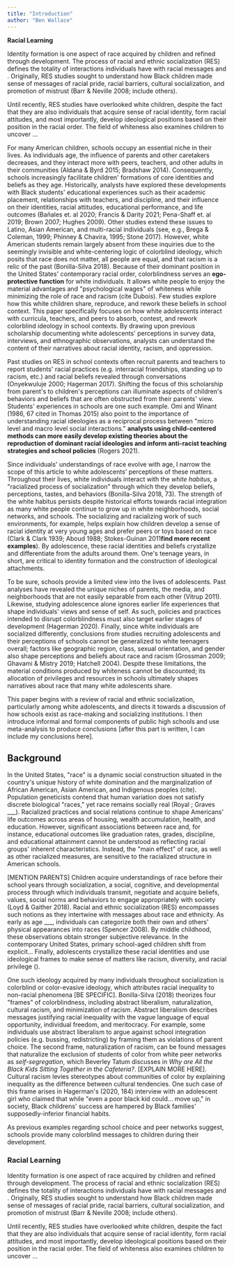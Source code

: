 ```yaml
---
title: "Introduction"
author: "Ben Wallace"
---
```


**Racial Learning**

Identity formation is one aspect of race acquired by children and refined through development. The process of racial and ethnic socialization (RES) defines the totality of interactions individuals have with racial messages and . Originally, RES studies sought to understand how Black children made sense of messages of racial pride, racial barriers, cultural socialization, and promotion of mistrust (Barr & Neville 2008; include others).

Until recently, RES studies have overlooked white children, despite the fact that they are also individuals that acquire sense of racial identity, form racial attitudes, and most importantly, develop ideological positions based on their position in the racial order. The field of whiteness also examines children to uncover ...



For many American children, schools occupy an essential niche in their lives. As individuals age, the influence of parents and other caretakers decreases, and they interact more with peers, teachers, and other adults in their communities (Aldana & Byrd 2015; Bradshaw 2014). Consequently, schools increasingly facilitate children' formations of core identities and beliefs as they age. Historically, analysts have explored these developments with Black students' educational experiences such as their academic placement, relationships with teachers, and discipline, and their influence on their identities, racial attitudes, educational performance, and life outcomes (Bañales et. al 2020; Francis & Darity 2021; Pena-Shaff et. al 2019; Brown 2007; Hughes 2009). Other studies extend these issues to Latino, Asian American, and multi-racial individuals (see, e.g., Brega & Coleman, 1999; Phinney & Chavira, 1995; Stone 2017). However, white American students remain largely absent from these inquiries due to the seemingly invisible and white-centering logic of colorblind ideology, which posits that race does not matter, all people are equal, and that racism is a relic of the past (Bonilla-Silva 2018). Because of their dominant position in the United States' contemporary racial order, colorblindness serves an **ego-protective function** for white individuals. It allows white people to enjoy the material advantages and "psychological wages" of whiteness while minimizing the role of race and racism (cite Dubois). Few studies explore how this white children share, reproduce, and rework these beliefs in school context. This paper specifically focuses on how white adolescents interact with curricula, teachers, and peers to absorb, contest, and rework colorblind ideology in school contexts. By drawing upon previous scholarship documenting white adolescents' perceptions in survey data, interviews, and ethnographic observations, analysts can understand the content of their narratives about racial identity, racism, and oppression.

Past studies on RES in school contexts often recruit parents and teachers to report students' racial practices (e.g. interracial friendships, standing up to racism, etc.) and racial beliefs revealed through conversations (Onyekwuluje 2000; Hagerman 2017). Shifting the focus of this scholarship from parent's to children's perceptions can illuminate aspects of children's behaviors and beliefs that are often obstructed from their parents' view. Students' experiences in schools are one such example. Omi and Winant (1986, 67 cited in Thomas 2015) also point to the importance of understanding racial ideologies as a reciprocal process between "micro level and macro level social interactions." **analysts using child-centered methods can more easily develop existing theories about the reproduction of dominant racial ideologies and inform anti-racist teaching strategies and school policies** (Rogers 2021).

Since individuals' understandings of race evolve with age, I narrow the scope of this article to white adolescents' perceptions of these matters. Throughout their lives, white individuals interact with the *white habitus*, a "racialized process of socialization" through which they develop beliefs, perceptions, tastes, and behaviors (Bonilla-Silva 2018, 73). The strength of the white habitus persists despite historical efforts towards racial integration as many white people continue to grow up in white neighborhoods, social networks, and schools. The socializing and racializing work of such environments, for example, helps explain how children develop a sense of racial identity at very young ages and prefer peers or toys based on race (Clark & Clark 1939; Aboud 1988; Stokes-Guinan 2011**find more recent examples**). By adolescence, these racial identities and beliefs crystallize and differentiate from the adults around them. One's teenage years, in short, are critical to identity formation and the construction of ideological attachments. 

To be sure, schools provide a limited view into the lives of adolescents. Past analyses have revealed the unique niches of parents, the media, and neighborhoods that are not easily separable from each other (Vitrup 2011). Likewise, studying adolescence alone ignores earlier life experiences that shape individuals' views and sense of self. As such, policies and practices intended to disrupt colorblindness must also target earlier stages of development (Hagerman 2020). Finally, since white individuals are socialized differently, conclusions from studies recruiting adolescents and their perceptions of schools cannot be generalized to white teenagers overall; factors like geographic region, class, sexual orientation, and gender also shape perceptions and beliefs about race and racism (Grossman 2009; Ghavami & Mistry 2019; Hatchell 2004). Despite these limitations, the material conditions produced by whiteness cannot be discounted; its allocation of privileges and resources in schools ultimately shapes narratives about race that many white adolescents share.

This paper begins with a review of racial and ethnic socialization, particularly among white adolescents, and directs it towards a discussion of how schools exist as race-making and socializing institutions. I then introduce informal and formal components of public high schools and use meta-analysis to produce conclusions [after this part is written, I can include my conclusions here].

## Background

In the United States, "race" is a dynamic social construction situated in the country's unique history of white domination and the marginalization of African American, Asian American, and Indigenous peoples (cite). Population geneticists contend that human variation does not satisfy discrete biological "races," yet race remains socially real (Royal ; Graves ___). Racialized practices and social relations continue to shape Americans' life outcomes across areas of housing, wealth accumulation, health, and education. However, significant associations between race and, for instance, educational outcomes like graduation rates, grades, discipline, and educational attainment cannot be understood as reflecting racial groups' inherent characteristics. Instead, the "main effect" of race, as well as other racialized measures, are sensitive to the racialized structure in American schools. 

[MENTION PARENTS] Children acquire understandings of race before their school years through socialization, a social, cognitive, and developmental process through which individuals transmit, negotiate and acquire beliefs, values, social norms and behaviors to engage appropriately with society (Loyd & Gaither 2018). Racial and ethnic socialization (RES) encompasses such notions as they intertwine with messages about race and ethnicity. As early as age ___, individuals can categorize both their own and others' physical appearances into races (Spencer 2008). By middle childhood, these observations obtain stronger subjective relevance. In the contemporary United States, primary school-aged children shift from explicit… Finally, adolescents crystallize these racial identities and use ideological frames to make sense of matters like racism, diversity, and racial privilege ().

One such ideology acquired by many individuals throughout socialization is colorblind or color-evasive ideology, which attributes racial inequality to non-racial phenomena [BE SPECIFIC]. Bonilla-Silva (2018) theorizes four "frames" of colorblindness, including abstract liberalism, naturalization, cultural racism, and minimization of racism. Abstract liberalism describes messages justifying racial inequality with the vague language of equal opportunity, individual freedom, and meritocracy. For example, some individuals use abstract liberalism to argue against school integration policies (e.g. bussing, redistricting) by framing them as violations of parent choice. The second frame, naturalization of racism, can be found messages that naturalize the exclusion of students of color from white peer networks as *self-segregation*, which Beverley Tatum discusses in *Why are All the Black Kids Sitting Together in the Cafeteria?*. [EXPLAIN MORE HERE]. Cultural racism levies stereotypes about communities of color by explaining inequality as the difference between cultural tendencies. One such case of this frame arises in Hagerman's (2020, 184) interview with an adolescent girl who claimed that while "even a poor black kid could… move up," in society, Black childrens' success are hampered by Black families' supposedly-inferior financial habits.

As previous examples regarding school choice and peer networks suggest, schools provide many colorblind messages to children during their development. 

### Racial Learning

Identity formation is one aspect of race acquired by children and refined through development. The process of racial and ethnic socialization (RES) defines the totality of interactions individuals have with racial messages and . Originally, RES studies sought to understand how Black children made sense of messages of racial pride, racial barriers, cultural socialization, and promotion of mistrust (Barr & Neville 2008; include others).

Until recently, RES studies have overlooked white children, despite the fact that they are also individuals that acquire sense of racial identity, form racial attitudes, and most importantly, develop ideological positions based on their position in the racial order. The field of whiteness also examines children to uncover ...
